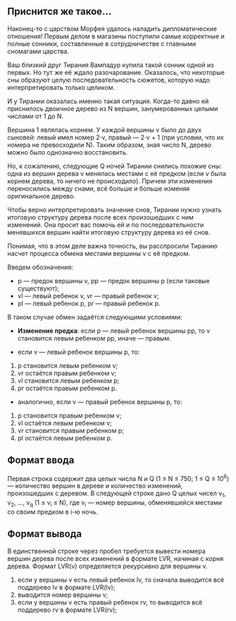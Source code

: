## Приснится же такое...

Наконец-то с царством Морфея удалось наладить дипломатические отношения! Первым 
делом в магазины поступили самые корректные и полные сонники, составленные в 
сотрудничестве с главными сномагами царства.

Ваш близкий друг Тирания Вампадур купила такой сонник одной из первых. Но тут же её 
ждало разочарование. Оказалось, что некоторые сны образуют целую последовательность 
сюжетов, которую надо интерпретировать только целиком.

И у Тирании оказалась именно такая ситуация. Когда-то давно ей приснилось двоичное 
дерево из N вершин, занумерованных целыми числами от 1 до N.

Вершина 1 являлась корнем. У каждой вершины v было до двух сыновей: левый имел номер 
2⋅v, правый — 2⋅v + 1 (при условии, что их номера не превосходили N). Таким образом, 
зная число N, дерево можно было однозначно восстановить.

Но, к сожалению, следующие Q ночей Тирании снились похожие сны: одна из вершин дерева 
v менялась местами с её предком (если v была корнем дерева, то ничего не происходило). 
Причем эти изменения переносились между снами, всё больше и больше изменяя 
оригинальное дерево.

Чтобы верно интерпретировать значение снов, Тирании нужно узнать итоговую структуру 
дерева после всех произошедших с ним изменений. Она просит вас помочь ей и по 
последовательности менявшихся вершин найти итоговую структуру дерева из её снов.

Понимая, что в этом деле важна точность, вы расспросили Тиранию насчет процесса обмена 
местами вершины v с её предком.

Введем обозначения:
* p — предок вершины v, pp — предок вершины p (если таковые существуют);
* vl — левый ребенок v, vr — правый ребенок v;
* pl — левый ребенок p, pr — правый ребенок p.

В таком случае обмен задаётся следующими условиями:
* **Изменение предка**: если p — левый ребенок вершины 
pp, то v становится левым ребенком pp, иначе — правым.

* если v — левый ребенок вершины p, то:
1. p становится левым ребенком v;
2. vr остаётся правым ребенком v;
3. vl становится левым ребенком p;
4. pr остаётся правым ребенком p.

* аналогично, если v — правый ребенок вершины p, то:
1. p становится правым ребенком v;
2. vl остаётся левым ребенком v;
3. vr становится правым ребенком p;
4. pl остаётся левым ребенком p.

## Формат ввода
Первая строка содержит два целых числа 
N и Q (1 ≤ N ≤ 750; 1 ≤ Q ≤ 10<sup>6</sup>) — количество 
вершин в дереве и количество изменений, произошедших с деревом.
В следующей строке дано Q целых чисел v<sub>1</sub>, v<sub>2</sub>, ..., v<sub>q</sub> (1 ≤ v<sub>i</sub> ≤ N), где v<sub>i</sub> — номер 
вершины, обменявшейся местами со своим предком в i-ю ночь.

## Формат вывода
В единственной строке через пробел требуется вывести номера вершин дерева после 
всех изменений в формате LVR, начиная с корня дерева.
Формат LVR(v) определяется рекурсивно для вершины v.
1. если у вершины v есть левый ребенок lv, то сначала выводится всё поддерево lv в формате LVR(lv);
2. выводится номер вершины v;
3. если у вершины v есть правый ребенок rv, то выводится всё поддерево rv в формате LVR(rv);
